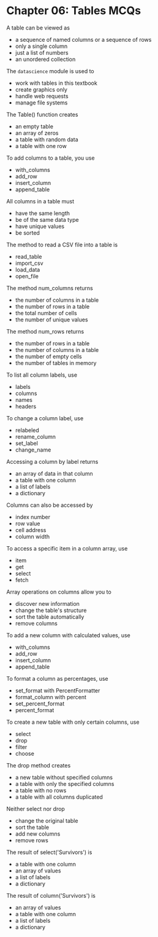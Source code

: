 # Chapter 06: Tables MCQs

A table can be viewed as

- a sequence of named columns or a sequence of rows
- only a single column
- just a list of numbers
- an unordered collection

The `datascience` module is used to

- work with tables in this textbook
- create graphics only
- handle web requests
- manage file systems

The Table() function creates

- an empty table
- an array of zeros
- a table with random data
- a table with one row

To add columns to a table, you use

- with_columns
- add_row
- insert_column
- append_table

All columns in a table must

- have the same length
- be of the same data type
- have unique values
- be sorted

The method to read a CSV file into a table is

- read_table
- import_csv
- load_data
- open_file

The method num_columns returns

- the number of columns in a table
- the number of rows in a table
- the total number of cells
- the number of unique values

The method num_rows returns

- the number of rows in a table
- the number of columns in a table
- the number of empty cells
- the number of tables in memory

To list all column labels, use

- labels
- columns
- names
- headers

To change a column label, use

- relabeled
- rename_column
- set_label
- change_name

Accessing a column by label returns

- an array of data in that column
- a table with one column
- a list of labels
- a dictionary

Columns can also be accessed by

- index number
- row value
- cell address
- column width

To access a specific item in a column array, use

- item
- get
- select
- fetch

Array operations on columns allow you to

- discover new information
- change the table's structure
- sort the table automatically
- remove columns

To add a new column with calculated values, use

- with_columns
- add_row
- insert_column
- append_table

To format a column as percentages, use

- set_format with PercentFormatter
- format_column with percent
- set_percent_format
- percent_format

To create a new table with only certain columns, use

- select
- drop
- filter
- choose

The drop method creates

- a new table without specified columns
- a table with only the specified columns
- a table with no rows
- a table with all columns duplicated

Neither select nor drop

- change the original table
- sort the table
- add new columns
- remove rows

The result of select('Survivors') is

- a table with one column
- an array of values
- a list of labels
- a dictionary

The result of column('Survivors') is

- an array of values
- a table with one column
- a list of labels
- a dictionary
